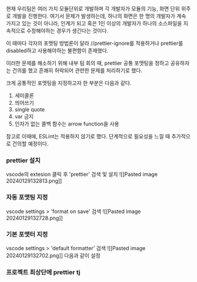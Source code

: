 
현재 우리팀은 여러 가지 모듈단위로 개발하며 각 개발자가 모듈의 기능, 화면 단위 위주로 개발을 진행한다. 
여기서 문제가 발생하는데, 하나의 화면은 한 명의 개발자가 계속 가지고 있는 것이 아니라, 인계가 되고 혹은 1인 이상의 개발자가 하나의 소스파일을 지속적으로 수정해야하는 경우가 생긴다는 것이다. 

이 때마다 각자의 포맷팅 방법론이 달라 //prettier-ignore를 적용하거나 prettier를 disabled하고 사용해야하는 불편함이 존재했다.

이러한 문제를 해소하기 위해 내부 팀 회의 때, prettier 공통 포맷팅을 정하고 공유하자는 건의를 했고 흔쾌히 허락되어 관련한 문제를 처리하기로 했다. 

크게 공통적인 포맷팅을 지정하고자 한 부분은 다음과 같다. 

1. 세미콜론
2. 띄어쓰기 
3. single quote 
4. var 금지 
5. 인자가 없는 콜백 함수는 arrow function을 사용 

참고로 이때에, ESLint는 적용하지 않기로 했다. 단계적으로 필요성을 느낄 때 추가적으로 건의할 예정이다. 



### prettier 설치 

vscode의 extesion 클릭 후 'prettier' 검색 및 설치 
![[Pasted image 20240129132813.png]]

### 자동 포맷팅 지정

vscode settings > 'format on save' 검색 
![[Pasted image 20240129132728.png]]

### 기본 포맷터 지정

vscode settings > 'default formatter' 검색 
![[Pasted image 20240129132702.png]]
다음과 같이 설정 

### 프로젝트 최상단에 prettier tj